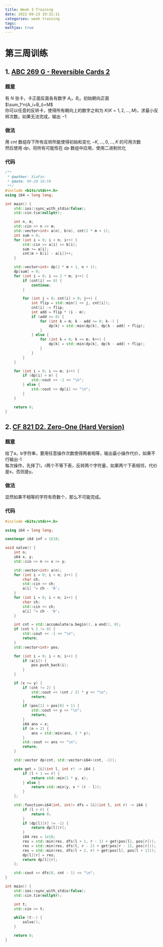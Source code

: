 ```yaml
---
title: Week 3 Training
date: 2022-09-23 19:31:11
categories: week training
tags:
mathjax: true
---
```


# 第三周训练

## 1. [ABC 269 G - Reversible Cards 2](https://atcoder.jp/contests/abc269/tasks/abc269_g)

### 题意
有 $N$ 张卡，卡正面反面各有数字 $A_i$，$B_i$，初始朝向正面  
$\sum_1^n(A_i+B_i)=M$  
你可以任意的反转卡，使得所有朝向上的数字之和为 $K(K=1,2,...,M)$，求最小反转次数。如果无法完成，输出 $-1$

### 做法
用 $cnt$ 数组存下所有反转所能使得初始和变化 $-K,...,0,...,K$ 的可用次数  
然后使用 $dp$，将所有可能性在 $dp$ 数组中应用，使用二进制优化

### 代码
```C++
/**
 * @author: XiaFan
 * @date: 09-20 18:59
 **/
#include <bits/stdc++.h>
using i64 = long long;

int main() {
    std::ios::sync_with_stdio(false);
    std::cin.tie(nullptr);

    int n, m;
    std::cin >> n >> m;
    std::vector<int> a(n), b(n), cnt(2 * m + 1);
    int sum = 0;
    for (int i = 0; i < n; i++) {
        std::cin >> a[i] >> b[i];
        sum += a[i];
        cnt[m + b[i] - a[i]]++;
    }

    std::vector<int> dp(2 * m + 1, n + 1);
    dp[sum] = 0;
    for (int i = 0; i <= 2 * m; i++) {
        if (cnt[i] == 0) {
            continue;
        }

        for (int j = 0; cnt[i] > 0; j++) {
            int flip = std::min(1 << j, cnt[i]);
            cnt[i] -= flip;
            int add = flip * (i - m);
            if (add >= 0) {
                for (int k = m; k - add >= 0; k--) {
                    dp[k] = std::min(dp[k], dp[k - add] + flip);
                }
            } else {
                for (int k = 0; k <= m; k++) {
                    dp[k] = std::min(dp[k], dp[k - add] + flip);
                }
            }
        }
    }

    for (int i = 0; i <= m; i++) {
        if (dp[i] > n) {
            std::cout << -1 << "\n";
        } else {
            std::cout << dp[i] << "\n";
        }
    }

    return 0;
}
```

## 2. [CF 821 D2. Zero-One (Hard Version)](https://codeforces.com/contest/1733/problem/D2)

### 题意
给了a，b字符串，要用任意操作次数使得两者相等，输出最小操作代价，如果不行输出-1  
每次操作，先择了l，r两个不等下表，反转两个字符量，如果两个下表相邻，代价是x，否则是y。

### 做法
显然如果不相等的字符有奇数个，那么不可能完成。

### 代码
```C++
#include <bits/stdc++.h>

using i64 = long long;

constexpr i64 inf = 1E18;

void solve() {
    int n;
    i64 x, y;
    std::cin >> n >> x >> y;

    std::vector<int> a(n);
    for (int i = 0; i < n; i++) {
        char ch;
        std::cin >> ch;
        a[i] ^= ch - '0';
    }
    for (int i = 0; i < n; i++) {
        char ch;
        std::cin >> ch;
        a[i] ^= ch - '0';
    }

    int cnt = std::accumulate(a.begin(), a.end(), 0);
    if (cnt % 2 != 0) {
        std::cout << -1 << "\n";
        return;
    }
    std::vector<int> pos;

    for (int i = 0; i < n; i++) {
        if (a[i]) {
            pos.push_back(i);
        }
    }

    if (x >= y) {
        if (cnt != 2) {
            std::cout << (cnt / 2) * y << "\n";
            return;
        }
        if (pos[1] > pos[0] + 1) {
            std::cout << y << "\n";
            return;
        }
        i64 ans = x;
        if (n > 2) {
            ans = std::min(ans, 2 * y);
        }
        std::cout << ans << "\n";
        return;
    }

    std::vector dp(cnt, std::vector<i64>(cnt, -1));

    auto get = [&](int l, int r) -> i64 {
        if (l + 1 == r) {
            return std::min(2 * y, x);
        } else {
            return std::min(y, x * (r - l));
        } 
    };

    std::function<i64(int, int)> dfs = [&](int l, int r) -> i64 {
        if (l > r) {
            return 0;
        }
        if (dp[l][r] != -1) {
            return dp[l][r];
        }
        i64 res = 1e18;
        res = std::min(res, dfs(l + 1, r - 1) + get(pos[l], pos[r]));
        res = std::min(res, dfs(l, r - 2) + get(pos[r - 1], pos[r]));
        res = std::min(res, dfs(l + 2, r) + get(pos[l], pos[l + 1]));
        dp[l][r] = res;
        return dp[l][r];
    };

    std::cout << dfs(0, cnt - 1) << "\n";
}

int main() {
    std::ios::sync_with_stdio(false);
    std::cin.tie(nullptr);

    int t;
    std::cin >> t;

    while (t--) {
        solve();
    }

    return 0;
}
```
